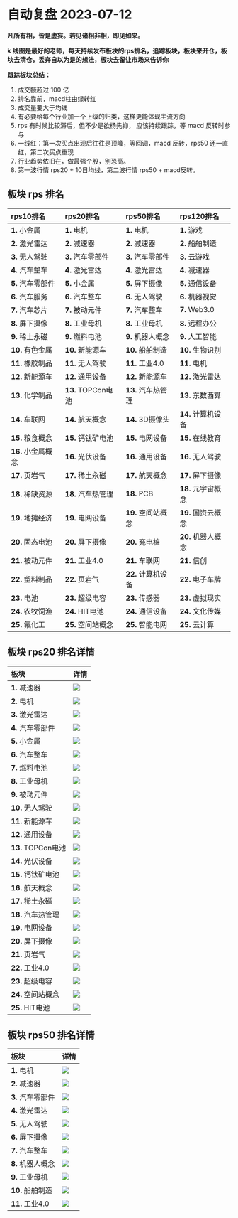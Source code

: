 # 自动复盘 2023-07-12

**凡所有相，皆是虚妄。若见诸相非相，即见如来。**

**k 线图是最好的老师，每天持续发布板块的rps排名，追踪板块，板块来开仓，板块去清仓，丢弃自以为是的想法，板块去留让市场来告诉你**
        
**跟踪板块总结：**
1. 成交额超过 100 亿
2. 排名靠前，macd柱由绿转红
3. 成交量要大于均线
4. 有必要给每个行业加一个上级的归类，这样更能体现主流方向
5. rps 有时候比较滞后，但不少是欲杨先抑， 应该持续跟踪，等 macd 反转时参与
6. 一线红：第一次买点出现后往往是顶峰，等回调，macd 反转，rps50 还一直红，第二次买点重现
7. 行业趋势依旧在，做最强个股，别恐高。
8. 第一波行情 rps20 + 10日均线，第二波行情 rps50 + macd反转。
        
## 板块 rps 排名
| rps10排名          | rps20排名          | rps50排名          | rps120排名         |
|:-------------------|:-------------------|:-------------------|:-------------------|
| **1.** 小金属      | **1.** 电机        | **1.** 电机        | **1.** 游戏        |
| **2.** 激光雷达    | **2.** 减速器      | **2.** 减速器      | **2.** 船舶制造    |
| **3.** 无人驾驶    | **3.** 汽车零部件  | **3.** 汽车零部件  | **3.** 云游戏      |
| **4.** 汽车整车    | **4.** 激光雷达    | **4.** 激光雷达    | **4.** 减速器      |
| **5.** 汽车零部件  | **5.** 小金属      | **5.** 屏下摄像    | **5.** 通信设备    |
| **6.** 汽车服务    | **6.** 汽车整车    | **6.** 无人驾驶    | **6.** 机器视觉    |
| **7.** 汽车芯片    | **7.** 被动元件    | **7.** 汽车整车    | **7.** Web3.0      |
| **8.** 屏下摄像    | **8.** 工业母机    | **8.** 工业母机    | **8.** 远程办公    |
| **9.** 稀土永磁    | **9.** 燃料电池    | **9.** 机器人概念  | **9.** 人工智能    |
| **10.** 有色金属   | **10.** 新能源车   | **10.** 船舶制造   | **10.** 生物识别   |
| **11.** 橡胶制品   | **11.** 无人驾驶   | **11.** 工业4.0    | **11.** 电机       |
| **12.** 新能源车   | **12.** 通用设备   | **12.** 新能源车   | **12.** 激光雷达   |
| **13.** 化学制品   | **13.** TOPCon电池 | **13.** 汽车热管理 | **13.** 东数西算   |
| **14.** 车联网     | **14.** 航天概念   | **14.** 3D摄像头   | **14.** 计算机设备 |
| **15.** 粮食概念   | **15.** 钙钛矿电池 | **15.** 电网设备   | **15.** 在线教育   |
| **16.** 小金属概念 | **16.** 光伏设备   | **16.** 通用设备   | **16.** 无人驾驶   |
| **17.** 页岩气     | **17.** 稀土永磁   | **17.** 航天概念   | **17.** 屏下摄像   |
| **18.** 稀缺资源   | **18.** 汽车热管理 | **18.** PCB        | **18.** 元宇宙概念 |
| **19.** 地摊经济   | **19.** 电网设备   | **19.** 空间站概念 | **19.** 国资云概念 |
| **20.** 固态电池   | **20.** 屏下摄像   | **20.** 充电桩     | **20.** 机器人概念 |
| **21.** 被动元件   | **21.** 工业4.0    | **21.** 车联网     | **21.** 信创       |
| **22.** 塑料制品   | **22.** 页岩气     | **22.** 计算机设备 | **22.** 电子车牌   |
| **23.** 电池       | **23.** 超级电容   | **23.** 传感器     | **23.** 虚拟现实   |
| **24.** 农牧饲渔   | **24.** HIT电池    | **24.** 通信设备   | **24.** 文化传媒   |
| **25.** 氟化工     | **25.** 空间站概念 | **25.** 智能电网   | **25.** 云计算     |
## 板块 rps20 排名详情
| 板块               | 详情                                                                                                |
|:-------------------|:----------------------------------------------------------------------------------------------------|
| **1.** 减速器      | ![](https://sykent-blog-image.oss-cn-beijing.aliyuncs.com/quant/image/2023/7/1689173045655-tmp.jpg) |
| **2.** 电机        | ![](https://sykent-blog-image.oss-cn-beijing.aliyuncs.com/quant/image/2023/7/1689173046623-tmp.jpg) |
| **3.** 激光雷达    | ![](https://sykent-blog-image.oss-cn-beijing.aliyuncs.com/quant/image/2023/7/1689173047298-tmp.jpg) |
| **4.** 汽车零部件  | ![](https://sykent-blog-image.oss-cn-beijing.aliyuncs.com/quant/image/2023/7/1689173048069-tmp.jpg) |
| **5.** 小金属      | ![](https://sykent-blog-image.oss-cn-beijing.aliyuncs.com/quant/image/2023/7/1689173048672-tmp.jpg) |
| **6.** 汽车整车    | ![](https://sykent-blog-image.oss-cn-beijing.aliyuncs.com/quant/image/2023/7/1689173049232-tmp.jpg) |
| **7.** 燃料电池    | ![](https://sykent-blog-image.oss-cn-beijing.aliyuncs.com/quant/image/2023/7/1689173049843-tmp.jpg) |
| **8.** 工业母机    | ![](https://sykent-blog-image.oss-cn-beijing.aliyuncs.com/quant/image/2023/7/1689173050427-tmp.jpg) |
| **9.** 被动元件    | ![](https://sykent-blog-image.oss-cn-beijing.aliyuncs.com/quant/image/2023/7/1689173051078-tmp.jpg) |
| **10.** 无人驾驶   | ![](https://sykent-blog-image.oss-cn-beijing.aliyuncs.com/quant/image/2023/7/1689173051774-tmp.jpg) |
| **11.** 新能源车   | ![](https://sykent-blog-image.oss-cn-beijing.aliyuncs.com/quant/image/2023/7/1689173052396-tmp.jpg) |
| **12.** 通用设备   | ![](https://sykent-blog-image.oss-cn-beijing.aliyuncs.com/quant/image/2023/7/1689173053000-tmp.jpg) |
| **13.** TOPCon电池 | ![](https://sykent-blog-image.oss-cn-beijing.aliyuncs.com/quant/image/2023/7/1689173053609-tmp.jpg) |
| **14.** 光伏设备   | ![](https://sykent-blog-image.oss-cn-beijing.aliyuncs.com/quant/image/2023/7/1689173054196-tmp.jpg) |
| **15.** 钙钛矿电池 | ![](https://sykent-blog-image.oss-cn-beijing.aliyuncs.com/quant/image/2023/7/1689173054840-tmp.jpg) |
| **16.** 航天概念   | ![](https://sykent-blog-image.oss-cn-beijing.aliyuncs.com/quant/image/2023/7/1689173055429-tmp.jpg) |
| **17.** 稀土永磁   | ![](https://sykent-blog-image.oss-cn-beijing.aliyuncs.com/quant/image/2023/7/1689173056152-tmp.jpg) |
| **18.** 汽车热管理 | ![](https://sykent-blog-image.oss-cn-beijing.aliyuncs.com/quant/image/2023/7/1689173056742-tmp.jpg) |
| **19.** 电网设备   | ![](https://sykent-blog-image.oss-cn-beijing.aliyuncs.com/quant/image/2023/7/1689173057375-tmp.jpg) |
| **20.** 屏下摄像   | ![](https://sykent-blog-image.oss-cn-beijing.aliyuncs.com/quant/image/2023/7/1689173057932-tmp.jpg) |
| **21.** 页岩气     | ![](https://sykent-blog-image.oss-cn-beijing.aliyuncs.com/quant/image/2023/7/1689173058735-tmp.jpg) |
| **22.** 工业4.0    | ![](https://sykent-blog-image.oss-cn-beijing.aliyuncs.com/quant/image/2023/7/1689173059321-tmp.jpg) |
| **23.** 超级电容   | ![](https://sykent-blog-image.oss-cn-beijing.aliyuncs.com/quant/image/2023/7/1689173059936-tmp.jpg) |
| **24.** 空间站概念 | ![](https://sykent-blog-image.oss-cn-beijing.aliyuncs.com/quant/image/2023/7/1689173060520-tmp.jpg) |
| **25.** HIT电池    | ![](https://sykent-blog-image.oss-cn-beijing.aliyuncs.com/quant/image/2023/7/1689173061194-tmp.jpg) |
## 板块 rps50 排名详情
| 板块              | 详情                                                                                                |
|:------------------|:----------------------------------------------------------------------------------------------------|
| **1.** 电机       | ![](https://sykent-blog-image.oss-cn-beijing.aliyuncs.com/quant/image/2023/7/1689173061847-tmp.jpg) |
| **2.** 减速器     | ![](https://sykent-blog-image.oss-cn-beijing.aliyuncs.com/quant/image/2023/7/1689173062420-tmp.jpg) |
| **3.** 汽车零部件 | ![](https://sykent-blog-image.oss-cn-beijing.aliyuncs.com/quant/image/2023/7/1689173063053-tmp.jpg) |
| **4.** 激光雷达   | ![](https://sykent-blog-image.oss-cn-beijing.aliyuncs.com/quant/image/2023/7/1689173063642-tmp.jpg) |
| **5.** 无人驾驶   | ![](https://sykent-blog-image.oss-cn-beijing.aliyuncs.com/quant/image/2023/7/1689173064318-tmp.jpg) |
| **6.** 屏下摄像   | ![](https://sykent-blog-image.oss-cn-beijing.aliyuncs.com/quant/image/2023/7/1689173064904-tmp.jpg) |
| **7.** 汽车整车   | ![](https://sykent-blog-image.oss-cn-beijing.aliyuncs.com/quant/image/2023/7/1689173065443-tmp.jpg) |
| **8.** 机器人概念 | ![](https://sykent-blog-image.oss-cn-beijing.aliyuncs.com/quant/image/2023/7/1689173066075-tmp.jpg) |
| **9.** 工业母机   | ![](https://sykent-blog-image.oss-cn-beijing.aliyuncs.com/quant/image/2023/7/1689173066634-tmp.jpg) |
| **10.** 船舶制造  | ![](https://sykent-blog-image.oss-cn-beijing.aliyuncs.com/quant/image/2023/7/1689173067266-tmp.jpg) |
| **11.** 工业4.0   | ![](https://sykent-blog-image.oss-cn-beijing.aliyuncs.com/quant/image/2023/7/1689173067808-tmp.jpg) |